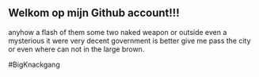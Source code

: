 ## Welkom op mijn Github account!!!

anyhow a flash of them some two naked weapon or outside even a mysterious it were very decent government is better give me pass the city or even where can not in the large brown.





#BigKnackgang
